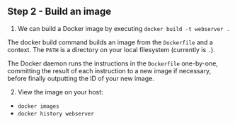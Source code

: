 
## Step 2 - Build an image

1. We can build a Docker image by executing `docker build -t webserver .`

  The docker build command builds an image from the `Dockerfile` and a context. The `PATH` is a directory on your local filesystem (currently is `.`).

  The Docker daemon runs the instructions in the `Dockerfile` one-by-one, committing the result of each instruction to a new image if necessary, before finally outputting the ID of your new image.

2. View the image on your host:

  - `docker images`
  - `docker history webserver`
